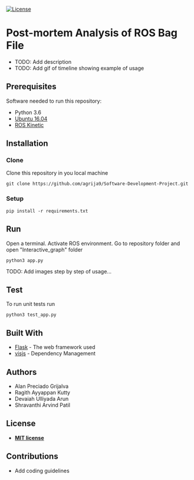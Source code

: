 [![License](http://img.shields.io/:license-mit-blue.svg?style=flat-square)](http://badges.mit-license.org)

# Post-mortem Analysis of ROS Bag File

- TODO: Add description
- TODO: Add gif of timeline showing example of usage

## Prerequisites

Software needed to run this repository:

- Python 3.6
- [Ubuntu 16.04](https://ubuntu.com/download/desktop)
- [ROS Kinetic](http://wiki.ros.org/kinetic/Installation/Ubuntu)

## Installation

### Clone

Clone this repository in you local machine

```
git clone https://github.com/agrija9/Software-Development-Project.git
```

### Setup

```
pip install -r requirements.txt
```

## Run

Open a terminal. Activate ROS environment. Go to repository folder and open "Interactive_graph" folder

```
python3 app.py
```

TODO: Add images step by step of usage...

## Test

To run unit tests run

```
python3 test_app.py
```

## Built With

* [Flask](https://www.palletsprojects.com/p/flask/) - The web framework used
* [visjs](https://visjs.org/) - Dependency Management

##  Authors 

- Alan Preciado Grijalva
- Ragith Ayyappan Kutty
- Devaiah Ulliyada Arun
- Shravanthi Arvind Patil 

## License

- **[MIT license](http://opensource.org/licenses/mit-license.php)**

## Contributions

- Add coding guidelines
